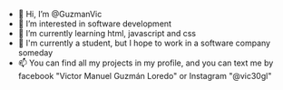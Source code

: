 - 👋 Hi, I’m @GuzmanVic
- 👀 I’m interested in software development
- 🌱 I’m currently learning html, javascript and css
- 💞️ I'm currently a student, but I hope to work in a software company someday
- 📫 You can find all my projects in my profile, and you can text me by facebook "Victor Manuel Guzmán Loredo" or Instagram "@vic30gl"

<!---
GuzmanVic/GuzmanVic is a ✨ special ✨ repository because its `README.md` (this file) appears on your GitHub profile.
You can click the Preview link to take a look at your changes.
--->
